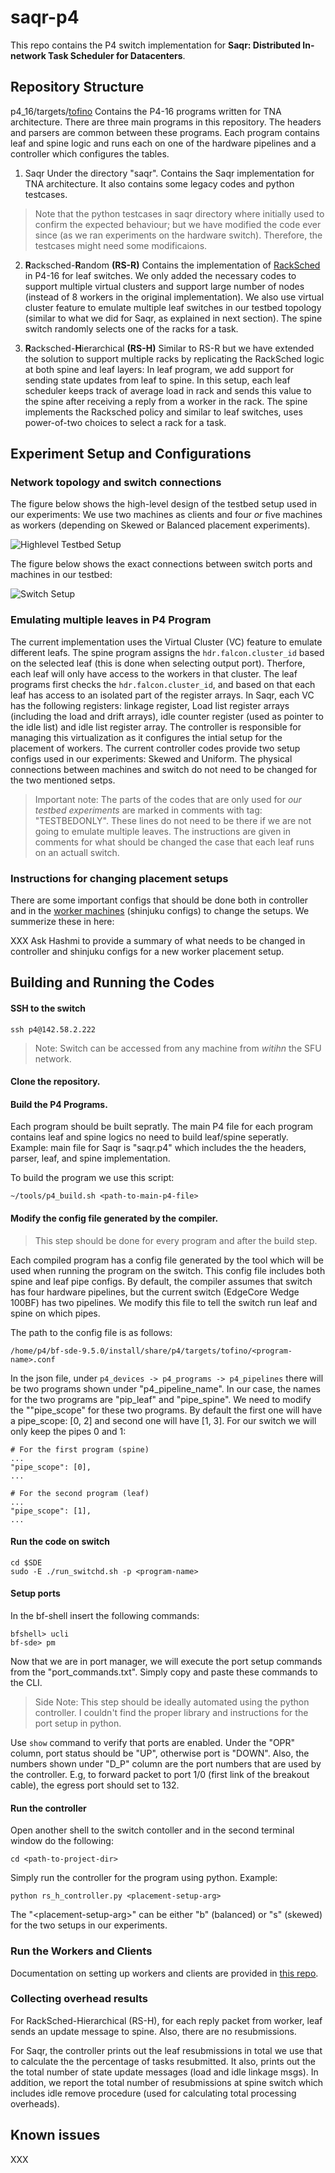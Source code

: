
# saqr-p4
This repo contains the P4 switch implementation for **Saqr: Distributed In-network Task Scheduler for Datacenters**.

## Repository Structure

p4_16/targets/[tofino](https://github.com/parhamyassini/saqr-p4/tree/master/p4_16/targets/tofino) Contains the P4-16 programs written for TNA architecture. 
There are three main programs in this repository. The headers and parsers are common between these programs. Each program contains leaf and spine logic and runs each on one of the hardware pipelines and a controller which configures the tables.  
1. Saqr
Under the directory "saqr". Contains the Saqr implementation for TNA architecture. It also contains some legacy codes and python testcases. 
>Note that the python testcases in saqr directory where initially used to confirm the expected behaviour; but we have modified the code ever since (as we ran experiments on the hardware switch). Therefore, the testcases might need some modificaions.
 
2. **R**acksched-**R**andom **(RS-R)**
 Contains the implementation of [RackSched](https://github.com/netx-repo/RackSched) in P4-16 for leaf switches. We only added the necessary codes to support multiple virtual clusters and support large number of nodes (instead of 8 workers in the original implementation). We also use virtual cluster feature to emulate multiple leaf switches in our testbed topology (similar to what we did for Saqr, as explained in next section). 
The spine switch randomly selects one of the racks for a task.

3. **R**acksched-**H**ierarchical **(RS-H)**
 Similar to RS-R but we have extended the solution to support multiple racks by replicating the RackSched logic at both spine and leaf layers:
In leaf program, we add support for sending state updates from leaf to spine. In this setup, each leaf scheduler keeps track of average load in rack and sends this value to the spine after receiving a reply from a worker in the rack.
The spine implements the Racksched policy and similar to leaf switches, uses power-of-two choices to select a rack for a task. 

## Experiment Setup and Configurations
### Network topology and switch connections
The figure below shows the high-level design of the testbed setup used in our experiments: 
We use two machines as clients and four *or* five machines as workers (depending on Skewed or Balanced placement experiments).

![Highlevel Testbed Setup](./figs/testbed_setup.png)

The figure below shows the exact connections between switch ports and machines in our testbed:

![Switch Setup](./figs/switch_connection_setup.png)

### Emulating multiple leaves in P4 Program
The current implementation uses the Virtual Cluster (VC) feature to emulate different leafs. The spine program assigns the ```hdr.falcon.cluster_id``` based on the selected leaf (this is done when selecting output port). Therfore, each leaf will only have access to the workers in that cluster. 
 The leaf programs first checks the ```hdr.falcon.cluster_id```, and based on that each leaf has access to an isolated part of the register arrays. In Saqr, each VC has the following registers:   linkage register, Load list register arrays (including the load and drift arrays), idle counter register (used as pointer to the idle list) and idle list register array. 
The controller is responsible for managing this virtualization as it configures the intial setup for the placement of workers. The current controller codes provide two setup configs used in our experiments: Skewed and Uniform.
The physical connections between machines and switch do not need to be changed for the two mentioned setps.
> Important note: The parts of the codes that are only used for *our testbed experiments* are marked in comments with tag: "TESTBEDONLY". These lines do not need to be there if we are not going to emulate multiple leaves. The instructions are given in comments for what should be changed the case that each leaf runs on an actuall switch.

### Instructions for changing placement setups
There are some important configs that should be done both in controller and in the [worker machines](https://github.com/parhamyassini/saqr-app-eval) (shinjuku configs) to change the setups.
We summerize these in here:

XXX Ask Hashmi to provide a summary of what needs to be changed in controller and shinjuku configs for a new worker placement setup. 

## Building and Running the Codes

#### SSH to the switch 
```
ssh p4@142.58.2.222
```
> Note: Switch can be accessed from any machine from *witihn* the SFU network. 

#### Clone the repository.

#### Build the P4 Programs.
Each program should be built sepratly. The main P4 file for each program contains leaf and spine logics no need to build leaf/spine seperatly. Example: main file for Saqr is "saqr.p4" which includes the the headers, parser, leaf, and spine implementation.

To build the program we use this script:
```
~/tools/p4_build.sh <path-to-main-p4-file>
```

#### Modify the config file generated by the compiler.
> This step should be done for every program and after the build step.

Each compiled program has a config file generated by the tool which will be used when running the program on the switch. This config file includes both spine and leaf pipe configs. By default, the compiler assumes that switch has four hardware pipelines, but the current switch (EdgeCore Wedge 100BF) has two pipelines. We modify this file to tell the switch run leaf and spine on which pipes. 

The path to the config file is as follows:
```
/home/p4/bf-sde-9.5.0/install/share/p4/targets/tofino/<program-name>.conf
```
In the json file, under ```p4_devices -> p4_programs -> p4_pipelines``` there will be two programs shown under "p4_pipeline_name". In our case, the names for the two programs are "pip_leaf" and "pipe_spine". We need to modify the ""pipe_scope" for these two programs. By default the first one will have a pipe_scope: [0, 2] and second one will have [1, 3]. 
For our switch we will only keep the pipes 0 and 1: 
```
# For the first program (spine)
...
"pipe_scope": [0],
...

# For the second program (leaf)
...
"pipe_scope": [1],
...
``` 

#### Run the code on switch
```
cd $SDE
sudo -E ./run_switchd.sh -p <program-name>
```

#### Setup ports
In the bf-shell insert the following commands:
```
bfshell> ucli
bf-sde> pm
```

Now that we are in port manager, we will execute the port setup commands from the "port_commands.txt".
Simply copy and paste these commands to the CLI. 

> Side Note: This step should be ideally automated using the python controller. I couldn't find the proper library and instructions for the port setup in python.

Use ```show``` command to verify that ports are enabled. Under the "OPR" column,  port status should be "UP", otherwise port is "DOWN". Also, the numbers shown under "D_P" column are the port numbers that are used by the controller. E.g, to forward packet to port 1/0 (first link of the breakout cable), the egress port should set to 132. 

#### Run the controller
Open another shell to the switch contoller and in the second terminal window do the following:

```
cd <path-to-project-dir>
```
Simply run the controller for the program using python. Example:
```
python rs_h_controller.py <placement-setup-arg>
```
The "\<placement-setup-arg\>" can be either "b" (balanced) or "s" (skewed) for the two setups in our experiments.

### Run the Workers and Clients
Documentation on setting up workers and clients are provided in [this repo](https://github.com/parhamyassini/saqr-app-eval).

### Collecting overhead results
For RackSched-Hierarchical (RS-H), for each reply packet from worker, leaf sends an update message to spine. Also, there are no resubmissions.

For Saqr, the controller prints out the leaf resubmissions in total we use that to calculate the the percentage of tasks resubmitted. It also, prints out the the total number of state update messages (load and idle linkage msgs). In addition, we report the total number of resubmissions at spine switch which includes idle remove procedure (used for calculating total processing overheads).

## Known issues
 XXX